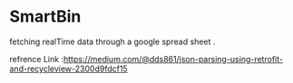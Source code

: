 # SmartBin
fetching realTime data through a  google spread sheet .

refrence Link 
:https://medium.com/@dds861/json-parsing-using-retrofit-and-recycleview-2300d9fdcf15
